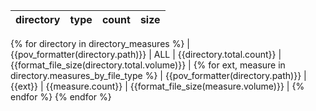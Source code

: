 | directory | type | count | size |
| --- | --- | ---: | ---: |
{% for directory in directory_measures %}
| {{pov_formatter(directory.path)}} | ALL | {{directory.total.count}} | {{format_file_size(directory.total.volume)}} |
{% for ext, measure in directory.measures_by_file_type %}
| {{pov_formatter(directory.path)}} | {{ext}} | {{measure.count}} | {{format_file_size(measure.volume)}} |
{% endfor %}
{% endfor %}
